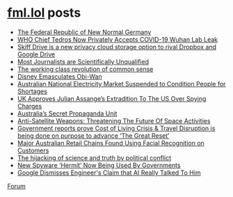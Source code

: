 # [fml.lol](https://fml.lol) posts
<!-- BLOG-POST-LIST:START -->
- [The Federal Republic of New Normal Germany](https://fml.lol/the-federal-republic-of-new-normal-germany/)
- [WHO Chief Tedros Now Privately Accepts COVID-19 Wuhan Lab Leak](https://fml.lol/who-chief-tedros-now-privately-accepts-covid-19-wuhan-lab-leak/)
- [Skiff Drive is a new privacy cloud storage option to rival Dropbox and Google Drive](https://fml.lol/skiff-drive-is-a-new-privacy-cloud-storage-option-to-rival-dropbox-and-google-drive/)
- [Most Journalists are Scientifically Unqualified](https://fml.lol/most-journalists-are-scientifically-unqualified/)
- [The working class revolution of common sense](https://fml.lol/the-working-class-revolution-of-common-sense/)
- [Disney Emasculates Obi-Wan](https://fml.lol/disney-emasculates-obi-wan/)
- [Australian National Electricity Market Suspended to Condition People for Shortages](https://fml.lol/australian-national-electricity-market-suspended-to-condition-people-for-shortages/)
- [UK Approves Julian Assange’s Extradition To The US Over Spying Charges](https://fml.lol/uk-approves-julian-assanges-extradition-to-the-us-over-spying-charges/)
- [Australia’s Secret Propaganda Unit](https://fml.lol/australias-secret-propaganda-unit/)
- [Anti-Satellite Weapons: Threatening The Future Of Space Activities](https://fml.lol/anti-satellite-weapons-threatening-the-future-of-space-activities/)
- [Government reports prove Cost of Living Crisis &amp; Travel Disruption is being done on purpose to advance ‘The Great Reset’](https://fml.lol/government-reports-prove-cost-of-living-crisis-travel-disruption-is-being-done-on-purpose-to-advance-the-great-reset/)
- [Major Australian Retail Chains Found Using Facial Recognition on Customers](https://fml.lol/major-australian-retail-chains-found-using-facial-recognition-on-customers/)
- [The hijacking of science and truth by political conflict](https://fml.lol/the-hijacking-of-science-and-truth-by-political-conflict/)
- [New Spyware ‘Hermit’ Now Being Used By Governments](https://fml.lol/new-spyware-hermit-now-being-used-by-governments/)
- [Google Dismisses Engineer&#39;s Claim that AI Really Talked To Him](https://fml.lol/google-dismisses-engineers-claim-that-ai-really-talked-to-him/)
<!-- BLOG-POST-LIST:END -->

[Forum](https://forum.fml.lol)
